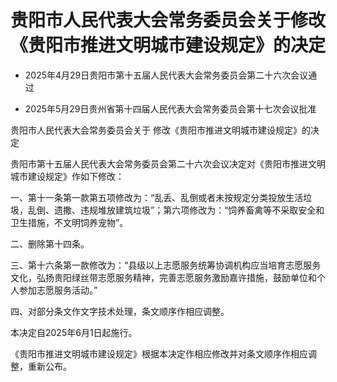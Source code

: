 # 贵阳市人民代表大会常务委员会关于修改《贵阳市推进文明城市建设规定》的决定

- 2025年4月29日贵阳市第十五届人民代表大会常务委员会第二十六次会议通过

- 2025年5月29日贵州省第十四届人民代表大会常务委员会第十七次会议批准

<!-- INFO END -->

贵阳市人民代表大会常务委员会关于 修改《贵阳市推进文明城市建设规定》的决定

贵阳市第十五届人民代表大会常务委员会第二十六次会议决定对《贵阳市推进文明城市建设规定》作如下修改：

一、第十一条第一款第五项修改为：“乱丢、乱倒或者未按规定分类投放生活垃圾，乱倒、遗撒、违规堆放建筑垃圾”；第六项修改为：“饲养畜禽等不采取安全和卫生措施，不文明饲养宠物”。

二、删除第十四条。

三、第十六条第一款修改为：“县级以上志愿服务统筹协调机构应当培育志愿服务文化，弘扬贵阳绿丝带志愿服务精神，完善志愿服务激励嘉许措施，鼓励单位和个人参加志愿服务活动。”

四、对部分条文作文字技术处理，条文顺序作相应调整。

本决定自2025年6月1日起施行。

《贵阳市推进文明城市建设规定》根据本决定作相应修改并对条文顺序作相应调整，重新公布。
